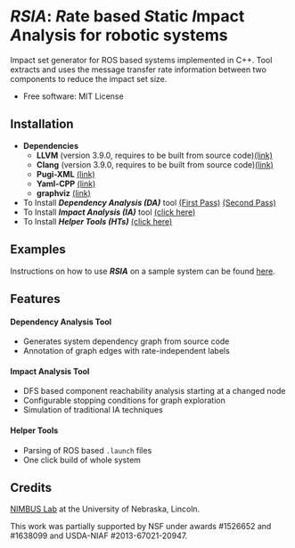 # *RSIA*: *R*ate based *S*tatic *I*mpact *A*nalysis for robotic systems

Impact set generator for ROS based systems implemented in C++. Tool extracts and uses the message transfer rate information between two components to reduce the impact set size. 

- Free software: MIT License

## Installation
- **Dependencies** <!-- [install script](install_dep.bash) -->
	- **LLVM** (version 3.9.0, requires to be built from source code)[(link)](http://llvm.org/releases/download.html#3.9.0)
	- **Clang** (version 3.9.0, requires to be built from source code)[(link)](http://llvm.org/releases/download.html#3.9.0)
	- **Pugi-XML** [(link)](http://pugixml.org/)
	- **Yaml-CPP** [(link)](https://github.com/jbeder/yaml-cpp)
	- **graphviz** [(link)](http://www.graphviz.org/)
- To Install **_Dependency Analysis (DA)_** tool [(First Pass)](DA_first_pass/README.md) [(Second Pass)](DA_second_pass/README.md)
- To Install **_Impact Analysis (IA)_** tool [(click here)](IA_tool/README.md)
- To Install **_Helper Tools (HTs)_** [(click here)](Helper_Tools/README.md)

## Examples

Instructions on how to use *__RSIA__* on a sample system can be found [here](examples/README.md).

## Features

#### Dependency Analysis Tool
- Generates system dependency graph from source code
- Annotation of graph edges with rate-independent labels

#### Impact Analysis Tool
- DFS based component reachability analysis starting at a changed node
- Configurable stopping conditions for graph exploration 
- Simulation of traditional IA techniques

#### Helper Tools

- Parsing of ROS based `.launch` files 
- One click build of whole system


## Credits

[NIMBUS Lab](nimbus.unl.edu) at the University of Nebraska, Lincoln.

This work was partially supported by NSF under awards #1526652 and #1638099 and USDA-NIAF #2013-67021-20947.
